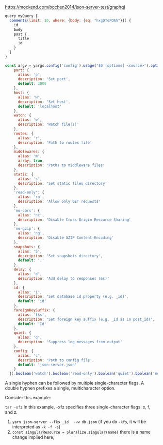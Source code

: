 https://mockend.com/bochen2014/json-server-test/graphql

```js
query myQuery {
  comments(limit: 10, where: {body: {eq: "hxgDTePOAh"}}) {
    id
    body
    post {
      title
      id
    }
  }
}
```



```js
const argv = yargs.config('config').usage('$0 [options] <source>').options({
    port: {
      alias: 'p',
      description: 'Set port',
      default: 3000
    },
    host: {
      alias: 'H',
      description: 'Set host',
      default: 'localhost'
    },
    watch: {
      alias: 'w',
      description: 'Watch file(s)'
    },
    routes: {
      alias: 'r',
      description: 'Path to routes file'
    },
    middlewares: {
      alias: 'm',
      array: true,
      description: 'Paths to middleware files'
    },
    static: {
      alias: 's',
      description: 'Set static files directory'
    },
    'read-only': {
      alias: 'ro',
      description: 'Allow only GET requests'
    },
    'no-cors': {
      alias: 'nc',
      description: 'Disable Cross-Origin Resource Sharing'
    },
    'no-gzip': {
      alias: 'ng',
      description: 'Disable GZIP Content-Encoding'
    },
    snapshots: {
      alias: 'S',
      description: 'Set snapshots directory',
      default: '.'
    },
    delay: {
      alias: 'd',
      description: 'Add delay to responses (ms)'
    },
    id: {
      alias: 'i',
      description: 'Set database id property (e.g. _id)',
      default: 'id'
    },
    foreignKeySuffix: {
      alias: 'fks',
      description: 'Set foreign key suffix (e.g. _id as in post_id)',
      default: 'Id'
    },
    quiet: {
      alias: 'q',
      description: 'Suppress log messages from output'
    },
    config: {
      alias: 'c',
      description: 'Path to config file',
      default: 'json-server.json'
    }
  }).boolean('watch').boolean('read-only').boolean('quiet').boolean('no-cors').boolean('no-gzip').help('help').alias('help', 'h')

  ```

A single hyphen can be followed by multiple single-character flags. A double hyphen prefixes a single, multicharacter option.

Consider this example:

`tar -xfz`
In this example, -xfz specifies three single-character flags: x, f, and z.


  1. `yarn json-server --fks _id  --w db.json` (if you do `-kfs`, it will be interpreted as `-k -f -s`)
  1. `const singularResource = pluralize.singular(name)` there is a name change implied here;
